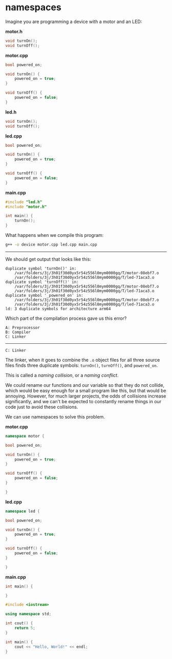# namespaces

Imagine you are programming a device with a motor and an LED:

**motor.h**
```cpp
void turnOn();
void turnOff();
```

**motor.cpp**
```cpp
bool powered_on;

void turnOn() {
    powered_on = true;
}

void turnOff() {
    powered_on = false;
}
```

**led.h**
```cpp
void turnOn();
void turnOff();
```

**led.cpp**
```cpp
bool powered_on;

void turnOn() {
    powered_on = true;
}

void turnOff() {
    powered_on = false;
}
```

**main.cpp**
```cpp
#include "led.h"
#include "motor.h"

int main() {
    turnOn();   
}
```

What happens when we compile this program:

```bash
g++ -o device motor.cpp led.cpp main.cpp
```

---

We should get output that looks like this:

```
duplicate symbol 'turnOn()' in:
    /var/folders/3j/3h01f30d0yx5r54z556l0mym0000gq/T/motor-08ebf7.o
    /var/folders/3j/3h01f30d0yx5r54z556l0mym0000gq/T/led-71aca3.o
duplicate symbol 'turnOff()' in:
    /var/folders/3j/3h01f30d0yx5r54z556l0mym0000gq/T/motor-08ebf7.o
    /var/folders/3j/3h01f30d0yx5r54z556l0mym0000gq/T/led-71aca3.o
duplicate symbol '_powered_on' in:
    /var/folders/3j/3h01f30d0yx5r54z556l0mym0000gq/T/motor-08ebf7.o
    /var/folders/3j/3h01f30d0yx5r54z556l0mym0000gq/T/led-71aca3.o
ld: 3 duplicate symbols for architecture arm64
```

Which part of the compilation process gave us this error?

```
A: Preprocessor
B: Compiler
C: Linker
```

---

```
C: Linker
```

The linker, when it goes to combine the `.o` object files for all three source files finds three duplicate symbols: `turnOn()`, `turnOff()`, and `powered_on`.

This is called a *naming collision*, or a *naming conflict*.

We could rename our functions and our variable so that they do not collide, which would be easy enough for a small program like this, but that would be annoying. However, for much larger projects, the odds of collisions increase significantly, and we can't be expected to constantly rename things in our code just to avoid these collisions.

We can use namespaces to solve this problem.

**motor.cpp**
```cpp
namespace motor {

bool powered_on;

void turnOn() {
    powered_on = true;
}

void turnOff() {
    powered_on = false;
}

}
```

**led.cpp**
```cpp
namespace led {

bool powered_on;

void turnOn() {
    powered_on = true;
}

void turnOff() {
    powered_on = false;
}

}
```

**main.cpp**
```cpp
int main() {

}
```


```cpp
#include <iostream>

using namespace std;

int cout() {
    return 5;
}

int main() {
    cout << "Hello, World!" << endl;
}
```